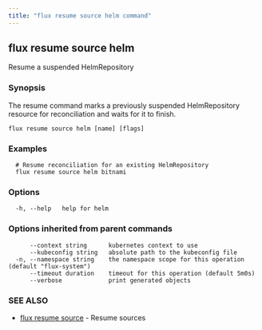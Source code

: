 ```yaml
---
title: "flux resume source helm command"
---
```

## flux resume source helm

Resume a suspended HelmRepository

### Synopsis

The resume command marks a previously suspended HelmRepository resource for reconciliation and waits for it to finish.

```
flux resume source helm [name] [flags]
```

### Examples

```
  # Resume reconciliation for an existing HelmRepository
  flux resume source helm bitnami

```

### Options

```
  -h, --help   help for helm
```

### Options inherited from parent commands

```
      --context string      kubernetes context to use
      --kubeconfig string   absolute path to the kubeconfig file
  -n, --namespace string    the namespace scope for this operation (default "flux-system")
      --timeout duration    timeout for this operation (default 5m0s)
      --verbose             print generated objects
```

### SEE ALSO

* [flux resume source](/cmd/flux_resume_source/)	 - Resume sources

